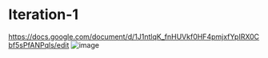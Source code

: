 # Iteration-1
https://docs.google.com/document/d/1J1ntlqK_fnHUVkf0HF4pmjxfYpIRX0Cbf5sPfANPqls/edit
![image](https://user-images.githubusercontent.com/80603292/141503410-e0d159e4-cc87-49bf-9b98-c88d949a2741.png)
